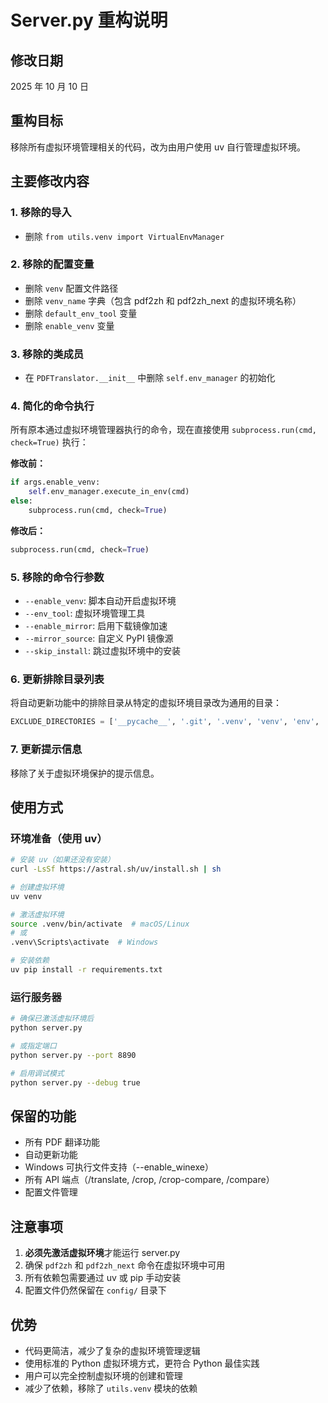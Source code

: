 # Server.py 重构说明

## 修改日期

2025 年 10 月 10 日

## 重构目标

移除所有虚拟环境管理相关的代码，改为由用户使用 uv 自行管理虚拟环境。

## 主要修改内容

### 1. 移除的导入

- 删除 `from utils.venv import VirtualEnvManager`

### 2. 移除的配置变量

- 删除 `venv` 配置文件路径
- 删除 `venv_name` 字典（包含 pdf2zh 和 pdf2zh_next 的虚拟环境名称）
- 删除 `default_env_tool` 变量
- 删除 `enable_venv` 变量

### 3. 移除的类成员

- 在 `PDFTranslator.__init__` 中删除 `self.env_manager` 的初始化

### 4. 简化的命令执行

所有原本通过虚拟环境管理器执行的命令，现在直接使用 `subprocess.run(cmd, check=True)` 执行：

**修改前：**

```python
if args.enable_venv:
    self.env_manager.execute_in_env(cmd)
else:
    subprocess.run(cmd, check=True)
```

**修改后：**

```python
subprocess.run(cmd, check=True)
```

### 5. 移除的命令行参数

- `--enable_venv`: 脚本自动开启虚拟环境
- `--env_tool`: 虚拟环境管理工具
- `--enable_mirror`: 启用下载镜像加速
- `--mirror_source`: 自定义 PyPI 镜像源
- `--skip_install`: 跳过虚拟环境中的安装

### 6. 更新排除目录列表

将自动更新功能中的排除目录从特定的虚拟环境目录改为通用的目录：

```python
EXCLUDE_DIRECTORIES = ['__pycache__', '.git', '.venv', 'venv', 'env', '.env']
```

### 7. 更新提示信息

移除了关于虚拟环境保护的提示信息。

## 使用方式

### 环境准备（使用 uv）

```bash
# 安装 uv（如果还没有安装）
curl -LsSf https://astral.sh/uv/install.sh | sh

# 创建虚拟环境
uv venv

# 激活虚拟环境
source .venv/bin/activate  # macOS/Linux
# 或
.venv\Scripts\activate  # Windows

# 安装依赖
uv pip install -r requirements.txt
```

### 运行服务器

```bash
# 确保已激活虚拟环境后
python server.py

# 或指定端口
python server.py --port 8890

# 启用调试模式
python server.py --debug true
```

## 保留的功能

- 所有 PDF 翻译功能
- 自动更新功能
- Windows 可执行文件支持（--enable_winexe）
- 所有 API 端点（/translate, /crop, /crop-compare, /compare）
- 配置文件管理

## 注意事项

1. **必须先激活虚拟环境**才能运行 server.py
2. 确保 `pdf2zh` 和 `pdf2zh_next` 命令在虚拟环境中可用
3. 所有依赖包需要通过 uv 或 pip 手动安装
4. 配置文件仍然保留在 `config/` 目录下

## 优势

- 代码更简洁，减少了复杂的虚拟环境管理逻辑
- 使用标准的 Python 虚拟环境方式，更符合 Python 最佳实践
- 用户可以完全控制虚拟环境的创建和管理
- 减少了依赖，移除了 `utils.venv` 模块的依赖

